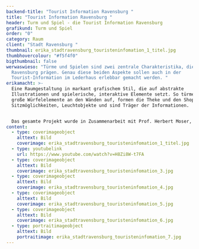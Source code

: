 ```yaml
---
backend-title: "Tourist Information Ravensburg "
title: "Tourist Information Ravensburg "
header: Turm und Spiel - die Tourist Information Ravensburg
grafikund: Turm und Spiel
order: "0"
category: Raum
client: "Stadt Ravensburg "
thumbnail: erika_stadtravensburg_touristeninfomation_1_titel.jpg
thumbhovercolour: "#f5f4f0"
bigthumbnail: false
werwaswieso: "Türme und Spielen sind zwei zentrale Charakteristika, die
  Ravensburg prägen. Genau diese beiden Aspekte sollen auch in der
  Tourist-Information im Lederhaus erlebbar gemacht werden. "
erikamacht: >-
  Eine Raumgestaltung in markant grafischem Stil, die auf abstrakte
  Illustrationen und spielerische, interaktive Elemente setzt. So türmen sich
  große Würfelelemente an den Wänden auf, formen die Theke und den Shop, bilden
  Sitzmöglichkeiten, Leuchtobjekte und sind Träger der Informationen.


  Das gesamte Projekt wurde in Zusammenarbeit mit Prof. Herbert Moser, Prof. Klaus Birk und Simeon Herrmann gestaltet und realisiert.  
content:
  - type: coverimageobject
    alttext: Bild
    coverimage: erika_stadtravensburg_touristeninfomation_1_titel.jpg
  - type: youtubelink
    url: https://www.youtube.com/watch?v=H8Zi8W-t7FA
  - type: coverimageobject
    alttext: Bild
    coverimage: erika_stadtravensburg_touristeninfomation_3.jpg
  - type: coverimageobject
    alttext: Bild
    coverimage: erika_stadtravensburg_touristeninfomation_4.jpg
  - type: coverimageobject
    alttext: Bild
    coverimage: erika_stadtravensburg_touristeninfomation_5.jpg
  - type: coverimageobject
    alttext: Bild
    coverimage: erika_stadtravensburg_touristeninfomation_6.jpg
  - type: portraitimageobject
    alttext: Bild
    portraitimage: erika_stadtravensburg_touristeninfomation_7.jpg
---
```

